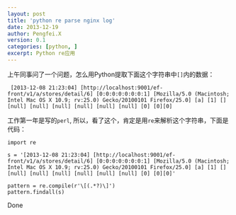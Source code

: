 ```yaml
---
layout: post
title: 'python re parse nginx log'
date: 2013-12-19
author: Pengfei.X
version: 0.1
categories: [python, ]
excerpt: Python re应用
---
```



上午同事问了一个问题，怎么用Python提取下面这个字符串中`[]`内的数据：

     [2013-12-08 21:23:04] [http://localhost:9001/ef-front/v1/a/stores/detail/6] [0:0:0:0:0:0:0:1] [Mozilla/5.0 (Macintosh; Intel Mac OS X 10.9; rv:25.0) Gecko/20100101 Firefox/25.0] [a] [1] [] [null] [null] [null] [null] [null] [null] [0] [0][0]

工作第一年是写的`perl`, 所以，看了这个，肯定是用`re`来解析这个字符串，下面是代码：

    import re

    s = '[2013-12-08 21:23:04] [http://localhost:9001/ef-front/v1/a/stores/detail/6] [0:0:0:0:0:0:0:1] [Mozilla/5.0 (Macintosh; Intel Mac OS X 10.9; rv:25.0) Gecko/20100101 Firefox/25.0] [a] [1] [] [null] [null] [null] [null] [null] [null] [0] [0][0]'

    pattern = re.compile(r'\[(.*?)\]')
    pattern.findall(s)

    
Done
